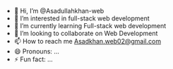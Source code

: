 - 👋 Hi, I’m @Asadullahkhan-web
- 👀 I’m interested in full-stack web development
- 🌱 I’m currently learning Full-stack web development
- 💞️ I’m looking to collaborate on Web Development
- 📫 How to reach me Asadkhan.web02@gmail.com
- 😄 Pronouns: ...
- ⚡ Fun fact: ...

<!---
Asadullahkhan-web/Asadullahkhan-web is a ✨ special ✨ repository because its `README.md` (this file) appears on your GitHub profile.
You can click the Preview link to take a look at your changes.
--->
